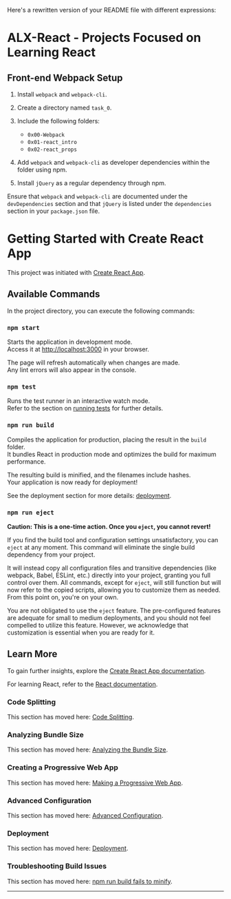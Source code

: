 Here's a rewritten version of your README file with different expressions:

# ALX-React - Projects Focused on Learning React

## Front-end Webpack Setup

1. Install `webpack` and `webpack-cli`.

2. Create a directory named `task_0`.

3. Include the following folders:
   - `0x00-Webpack`
   - `0x01-react_intro`
   - `0x02-react_props`

4. Add `webpack` and `webpack-cli` as developer dependencies within the folder using npm. 

5. Install `jQuery` as a regular dependency through npm.

Ensure that `webpack` and `webpack-cli` are documented under the `devDependencies` section and that `jQuery` is listed under the `dependencies` section in your `package.json` file.

# Getting Started with Create React App

This project was initiated with [Create React App](https://github.com/facebook/create-react-app).

## Available Commands

In the project directory, you can execute the following commands:

### `npm start`

Starts the application in development mode.\
Access it at [http://localhost:3000](http://localhost:3000) in your browser.

The page will refresh automatically when changes are made.\
Any lint errors will also appear in the console.

### `npm test`

Runs the test runner in an interactive watch mode.\
Refer to the section on [running tests](https://facebook.github.io/create-react-app/docs/running-tests) for further details.

### `npm run build`

Compiles the application for production, placing the result in the `build` folder.\
It bundles React in production mode and optimizes the build for maximum performance.

The resulting build is minified, and the filenames include hashes.\
Your application is now ready for deployment!

See the deployment section for more details: [deployment](https://facebook.github.io/create-react-app/docs/deployment).

### `npm run eject`

**Caution: This is a one-time action. Once you `eject`, you cannot revert!**

If you find the build tool and configuration settings unsatisfactory, you can `eject` at any moment. This command will eliminate the single build dependency from your project.

It will instead copy all configuration files and transitive dependencies (like webpack, Babel, ESLint, etc.) directly into your project, granting you full control over them. All commands, except for `eject`, will still function but will now refer to the copied scripts, allowing you to customize them as needed. From this point on, you're on your own.

You are not obligated to use the `eject` feature. The pre-configured features are adequate for small to medium deployments, and you should not feel compelled to utilize this feature. However, we acknowledge that customization is essential when you are ready for it.

## Learn More

To gain further insights, explore the [Create React App documentation](https://facebook.github.io/create-react-app/docs/getting-started).

For learning React, refer to the [React documentation](https://reactjs.org/).

### Code Splitting

This section has moved here: [Code Splitting](https://facebook.github.io/create-react-app/docs/code-splitting).

### Analyzing Bundle Size

This section has moved here: [Analyzing the Bundle Size](https://facebook.github.io/create-react-app/docs/analyzing-the-bundle-size).

### Creating a Progressive Web App

This section has moved here: [Making a Progressive Web App](https://facebook.github.io/create-react-app/docs/making-a-progressive-web-app).

### Advanced Configuration

This section has moved here: [Advanced Configuration](https://facebook.github.io/create-react-app/docs/advanced-configuration).

### Deployment

This section has moved here: [Deployment](https://facebook.github.io/create-react-app/docs/deployment).

### Troubleshooting Build Issues

This section has moved here: [npm run build fails to minify](https://facebook.github.io/create-react-app/docs/troubleshooting#npm-run-build-fails-to-minify).

---
